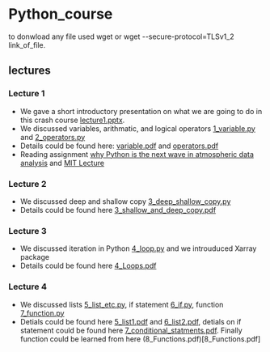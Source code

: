 # Python_course
to donwload any file used wget or wget --secure-protocol=TLSv1_2 link_of_file.

## lectures 
### Lecture 1
- We gave a short introductory presentation on what we are going to do in this crash course [lecture1.pptx](lectures/lecture1.pptx). 
- We discussed variables, arithmatic, and logical operators [1_variable.py](1_variable.py) and [2_operators.py](2_operators.py)
- Details could be found here: [variable.pdf](lectures/1_variable.pdf) and [operators.pdf](lectures/2_Operators.pdf)
- Reading assignment [why Python is the next wave in atmospheric data analysis](lectures/why_python_is_the_next_wave_in_earth_sciences_computing.pdf) and [MIT Lecture](https://www.greenteapress.com/thinkpython/thinkCSpy/html/chap02.html)
### Lecture 2
- We discussed deep and shallow copy [3_deep_shallow_copy.py](lectures/3_deep_shallow_copy.py)
- Details could be found here [3_shallow_and_deep_copy.pdf](lectures/3_shallow_and_deep_copy.pdf)
### Lecture 3
- We discussed iteration in Python [4_loop.py](4_loop.py) and we introuduced Xarray package
- Details could be found here [4_Loops.pdf](lectures/4_Loops.pdf)
### Lecture 4
- We discussed lists [5_list_etc.py](5_list_etc.py), if statement [6_if.py](6_if.py), function [7_function.py](7_function.py)
- Detials could be found here [5_list1.pdf](lectures/5_list1.pdf) and [6_list2.pdf](lectures/6_list2.pdf), detials on if statement could be found here [7_conditional_statments.pdf](7_conditional_statments.pdf). Finally function could be learned from here (8_Functions.pdf)[8_Functions.pdf]




